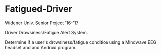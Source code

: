 # Fatigued-Driver
Widener Univ. Senior Project '16-'17

Driver Drowsiness/Fatigue Alert System.

Determine if a user's drowsiness/fatigue condition using a Mindwave EEG headset and and Android program.